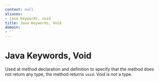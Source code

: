 ```yaml
---
context: null
aliases:
- java keywords, void
title: Java Keywords, Void
domain:
- ''
---
```


# Java Keywords, Void

Used at method declaration and definition to specify that the method does not return any type, the method returns `void`. Void _is not_ a type.
